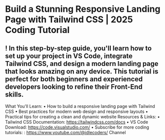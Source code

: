 # Build a Stunning Responsive Landing Page with Tailwind CSS | 2025 Coding Tutorial
## ! In this step-by-step guide, you'll learn how to set up your project in VS Code, integrate Tailwind CSS, and design a modern landing page that looks amazing on any device. This tutorial is perfect for both beginners and experienced developers looking to refine their Front-End skills.
What You'll Learn:
•	How to build a responsive landing page with Tailwind CSS
•	Best practices for modern web design and responsive layouts
•	Practical tips for creating a clean and dynamic website
Resources & Links:
•	Tailwind CSS Documentation: https://tailwindcss.com/docs
•	VS Code Download: https://code.visualstudio.com/
•	Subscribe for more coding tutorials: : https://www.youtube.com/@idlecoders/  Channel

